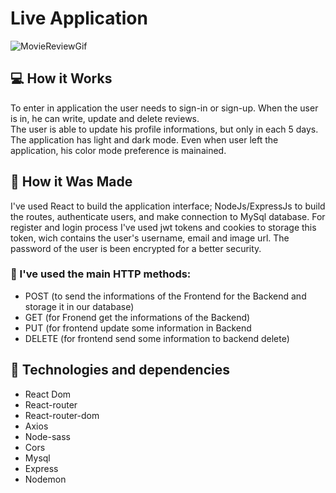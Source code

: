 # Live Application

![MovieReviewGif](https://user-images.githubusercontent.com/62571814/131766751-4e3858cc-85bd-42ec-bc57-5851f9b2a68f.gif)



## 💻 How it Works

To enter in application the user needs to sign-in or sign-up. When the user is in, he can write, update and delete reviews.  
The user is able to update his profile informations, but only in each 5 days.  
The application has light and dark mode. Even when user left the application, his color mode preference is mainained.

## :hammer: How it Was Made

I've used React to build the application interface; NodeJs/ExpressJs to build the routes, authenticate users, and make connection to MySql database. For register and login process I've used jwt tokens and cookies to storage this token, wich contains the user's username, email and image url. The password of the user is been encrypted for a better security. 

### :mag_right: I've used the main HTTP methods:

- POST (to send the informations of the Frontend for the Backend and storage it in our database)
- GET (for Fronend get the informations of the Backend)
- PUT (for frontend update some information in Backend
- DELETE (for frontend send some information to backend delete)

## :hammer: Technologies and dependencies

- React Dom
- React-router
- React-router-dom
- Axios
- Node-sass
- Cors
- Mysql
- Express
- Nodemon

